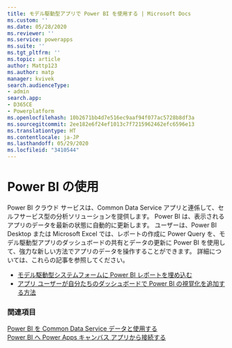 ```yaml
---
title: モデル駆動型アプリで Power BI を使用する | Microsoft Docs
ms.custom: ''
ms.date: 05/28/2020
ms.reviewer: ''
ms.service: powerapps
ms.suite: ''
ms.tgt_pltfrm: ''
ms.topic: article
author: Mattp123
ms.author: matp
manager: kvivek
search.audienceType:
- admin
search.app:
- D365CE
- Powerplatform
ms.openlocfilehash: 10b2671bb4d7e516ec9aaf94f077ac5728b8df3a
ms.sourcegitcommit: 2ee182e6f24ef1013c7f7215962462efc6596e13
ms.translationtype: HT
ms.contentlocale: ja-JP
ms.lasthandoff: 05/29/2020
ms.locfileid: "3410544"
---
```

# <a name="use-power-bi"></a>Power BI の使用

Power BI クラウド サービスは、Common Data Service アプリと連係して、セルフサービス型の分析ソリューションを提供します。 Power BI は、表示されるアプリのデータを最新の状態に自動的に更新します。 ユーザーは、Power BI Desktop または Microsoft Excel では、レポートの作成に Power Query を、モデル駆動型アプリのダッシュボードの共有とデータの更新に Power BI を使用して、強力な新しい方法でアプリのデータを操作することができます。 詳細については、これらの記事を参照してください。 
- [モデル駆動型システムフォームに Power BI レポートを埋め込む](embed-powerbi-report-in-system-form.md) 
- [アプリ ユーザーが自分たちのダッシュボードで Power BI の視覚化を追加する方法](../../user/add-powerbi-dashboards.md)

### <a name="see-also"></a>関連項目
[Power BI を Common Data Service データと使用する](../common-data-service/use-powerbi-with-cds.md) <br />
[Power BI へ Power Apps キャンバス アプリから接続する](../canvas-apps/connections/connection-powerbi.md)
 
  

  

